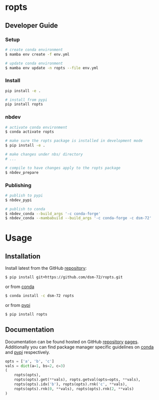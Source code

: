 # ropts

<!-- WARNING: THIS FILE WAS AUTOGENERATED! DO NOT EDIT! -->

## Developer Guide

### Setup

``` sh
# create conda environment
$ mamba env create -f env.yml

# update conda environment
$ mamba env update -n ropts --file env.yml
```

### Install

``` sh
pip install -e .

# install from pypi
pip install ropts
```

### nbdev

``` sh
# activate conda environment
$ conda activate ropts

# make sure the ropts package is installed in development mode
$ pip install -e .

# make changes under nbs/ directory
# ...

# compile to have changes apply to the ropts package
$ nbdev_prepare
```

### Publishing

``` sh
# publish to pypi
$ nbdev_pypi

# publish to conda
$ nbdev_conda --build_args '-c conda-forge'
$ nbdev_conda --mambabuild --build_args '-c conda-forge -c dsm-72'
```

# Usage

## Installation

Install latest from the GitHub
[repository](https://github.com/dsm-72/ropts):

``` sh
$ pip install git+https://github.com/dsm-72/ropts.git
```

or from [conda](https://anaconda.org/dsm-72/ropts)

``` sh
$ conda install -c dsm-72 ropts
```

or from [pypi](https://pypi.org/project/ropts/)

``` sh
$ pip install ropts
```

## Documentation

Documentation can be found hosted on GitHub
[repository](https://github.com/dsm-72/ropts)
[pages](https://dsm-72.github.io/ropts/). Additionally you can find
package manager specific guidelines on
[conda](https://anaconda.org/dsm-72/ropts) and
[pypi](https://pypi.org/project/ropts/) respectively.

``` python
opts = ['a', 'b', 'c']
vals = dict(a=1, bs=2, c=3)
(
    ropts(opts),
    ropts(opts).get(**vals), ropts.getval(opts=opts, **vals), 
    ropts(opts).idx('b'), ropts(opts).rnk('c', **vals), 
    ropts(opts).rnk(0, **vals), ropts(opts).rnk(2, **vals)
)
```

